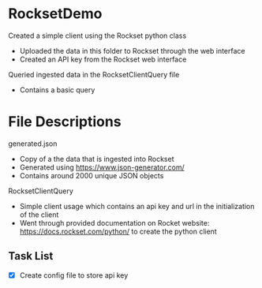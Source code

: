 # RocksetDemo
 Created a simple client using the Rockset python class
 - Uploaded the data in this folder to Rockset through the web interface
 - Created an API key from the Rockset web interface

Queried ingested data in the RocksetClientQuery file
 - Contains a basic query

# File Descriptions
generated.json
 - Copy of a the data that is ingested into Rockset
 - Generated using https://www.json-generator.com/
 - Contains around 2000 unique JSON objects

RocksetClientQuery
 - Simple client usage which contains an api key and url in the initialization of the client
 - Went through provided documentation on Rocket website: https://docs.rockset.com/python/ to create the python client

## Task List
- [x] Create config file to store api key
